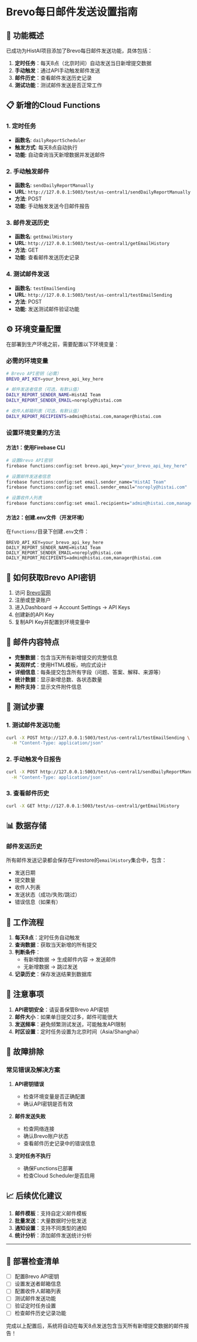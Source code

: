 # Brevo每日邮件发送设置指南

## 🚀 功能概述

已成功为HistAI项目添加了Brevo每日邮件发送功能，具体包括：

1. **定时任务**：每天8点（北京时间）自动发送当日新增提交数据
2. **手动触发**：通过API手动触发邮件发送
3. **邮件历史**：查看邮件发送历史记录
4. **测试功能**：测试邮件发送是否正常工作

## 📋 新增的Cloud Functions

### 1. 定时任务
- **函数名**: `dailyReportScheduler`
- **触发方式**: 每天8点自动执行
- **功能**: 自动查询当天新增数据并发送邮件

### 2. 手动触发邮件
- **函数名**: `sendDailyReportManually`
- **URL**: `http://127.0.0.1:5003/test/us-central1/sendDailyReportManually`
- **方法**: POST
- **功能**: 手动触发发送今日邮件报告

### 3. 邮件发送历史
- **函数名**: `getEmailHistory`
- **URL**: `http://127.0.0.1:5003/test/us-central1/getEmailHistory`
- **方法**: GET
- **功能**: 查看邮件发送历史记录

### 4. 测试邮件发送
- **函数名**: `testEmailSending`
- **URL**: `http://127.0.0.1:5003/test/us-central1/testEmailSending`
- **方法**: POST
- **功能**: 发送测试邮件验证功能

## ⚙️ 环境变量配置

在部署到生产环境之前，需要配置以下环境变量：

### 必需的环境变量

```bash
# Brevo API密钥（必需）
BREVO_API_KEY=your_brevo_api_key_here

# 邮件发送者信息（可选，有默认值）
DAILY_REPORT_SENDER_NAME=HistAI Team
DAILY_REPORT_SENDER_EMAIL=noreply@histai.com

# 收件人邮箱列表（可选，有默认值）
DAILY_REPORT_RECIPIENTS=admin@histai.com,manager@histai.com
```

### 设置环境变量的方法

#### 方法1：使用Firebase CLI
```bash
# 设置Brevo API密钥
firebase functions:config:set brevo.api_key="your_brevo_api_key_here"

# 设置邮件发送者信息
firebase functions:config:set email.sender_name="HistAI Team"
firebase functions:config:set email.sender_email="noreply@histai.com"

# 设置收件人列表
firebase functions:config:set email.recipients="admin@histai.com,manager@histai.com"
```

#### 方法2：创建.env文件（开发环境）
在`functions/`目录下创建`.env`文件：
```
BREVO_API_KEY=your_brevo_api_key_here
DAILY_REPORT_SENDER_NAME=HistAI Team
DAILY_REPORT_SENDER_EMAIL=noreply@histai.com
DAILY_REPORT_RECIPIENTS=admin@histai.com,manager@histai.com
```

## 🔧 如何获取Brevo API密钥

1. 访问 [Brevo官网](https://www.brevo.com/)
2. 注册或登录账户
3. 进入Dashboard → Account Settings → API Keys
4. 创建新的API Key
5. 复制API Key并配置到环境变量中

## 📧 邮件内容特点

- **完整数据**：包含当天所有新增提交的完整信息
- **美观样式**：使用HTML模板，响应式设计
- **详细信息**：每条提交包含所有字段（问题、答案、解释、来源等）
- **统计数据**：显示新增总数、各状态数量
- **附件支持**：显示文件附件信息

## 🧪 测试步骤

### 1. 测试邮件发送功能
```bash
curl -X POST http://127.0.0.1:5003/test/us-central1/testEmailSending \
  -H "Content-Type: application/json"
```

### 2. 手动触发今日报告
```bash
curl -X POST http://127.0.0.1:5003/test/us-central1/sendDailyReportManually \
  -H "Content-Type: application/json"
```

### 3. 查看邮件历史
```bash
curl -X GET http://127.0.0.1:5003/test/us-central1/getEmailHistory
```

## 📊 数据存储

### 邮件发送历史
所有邮件发送记录都会保存在Firestore的`emailHistory`集合中，包含：
- 发送日期
- 提交数量
- 收件人列表
- 发送状态（成功/失败/跳过）
- 错误信息（如果有）

## 🔄 工作流程

1. **每天8点**：定时任务自动触发
2. **查询数据**：获取当天新增的所有提交
3. **判断条件**：
   - 有新增数据 → 生成邮件内容 → 发送邮件
   - 无新增数据 → 跳过发送
4. **记录历史**：保存发送结果到数据库

## 🚨 注意事项

1. **API密钥安全**：请妥善保管Brevo API密钥
2. **邮件大小**：如果单日提交过多，邮件可能很大
3. **发送频率**：避免频繁测试发送，可能触发API限制
4. **时区设置**：定时任务设置为北京时间（Asia/Shanghai）

## 🔧 故障排除

### 常见错误及解决方案

1. **API密钥错误**
   - 检查环境变量是否正确配置
   - 确认API密钥是否有效

2. **邮件发送失败**
   - 检查网络连接
   - 确认Brevo账户状态
   - 查看邮件历史记录中的错误信息

3. **定时任务不执行**
   - 确保Functions已部署
   - 检查Cloud Scheduler是否启用

## 📈 后续优化建议

1. **邮件模板**：支持自定义邮件模板
2. **批量发送**：大量数据时分批发送
3. **通知设置**：支持不同类型的通知
4. **统计分析**：添加邮件发送统计分析

---

## 🎯 部署检查清单

- [ ] 配置Brevo API密钥
- [ ] 设置发送者邮箱信息
- [ ] 配置收件人邮箱列表
- [ ] 测试邮件发送功能
- [ ] 验证定时任务设置
- [ ] 检查邮件历史记录功能

完成以上配置后，系统将自动在每天8点发送包含当天所有新增提交数据的邮件报告！ 